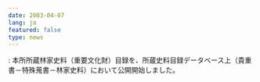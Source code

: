 ```yaml
---
date: 2003-04-07
lang: ja
featured: false
type: news
---
```

: 本所所蔵林家史料（重要文化財）目録を、所蔵史料目録データベース上（貴重書－特殊蒐書－林家史料）において公開開始しました。
